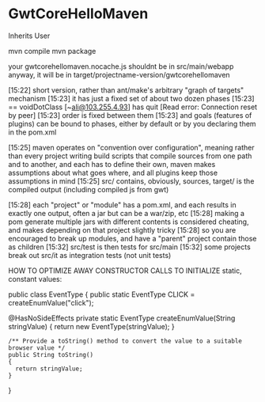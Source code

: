 # GwtCoreHelloMaven
Inherits User

mvn compile
mvn package 


your gwtcorehellomaven.nocache.js shouldnt be in src/main/webapp anyway, it will be in target/projectname-version/gwtcorehellomaven

[15:22] <niloc132> short version, rather than ant/make's arbitrary "graph of targets" mechanism
[15:23] <niloc132> it has just a fixed set of about two dozen phases
[15:23] == voidDotClass [~ali@103.255.4.93] has quit [Read error: Connection reset by peer]
[15:23] <niloc132> order is fixed between them
[15:23] <niloc132> and goals (features of plugins) can be bound to phases, either by default or by you declaring them in the pom.xml

[15:25] <niloc132> maven operates on "convention over configuration", meaning rather than every project writing build scripts that compile sources from one path and to another, and each has to define their own, maven makes assumptions about what goes where, and all plugins keep those assumptions in mind
[15:25] <niloc132> src/ contains, obviously, sources, target/ is the compiled output (including compiled js from gwt)

[15:28] <niloc132> each "project" or "module" has a pom.xml, and each results in exactly one output, often a jar but can be a war/zip, etc
[15:28] <niloc132> making a pom generate multiple jars with different contents is considered cheating, and makes depending on that project slightly tricky
[15:28] <niloc132> so you are encouraged to break up modules, and have a "parent" project contain those as children
[15:32] <niloc132> src/test is then tests for src/main
[15:32] <niloc132> some projects break out src/it as integration tests (not unit tests)


HOW TO OPTIMIZE AWAY CONSTRUCTOR CALLS TO INITIALIZE static, constant values:

public class EventType
{
  public static EventType CLICK = createEnumValue("click");

  @HasNoSideEffects
  private static EventType createEnumValue(String stringValue) {
    return new EventType(stringValue);
  }
  
    /** Provide a toString() method to convert the value to a suitable browser value */
    public String toString()
    {
      return stringValue;
    }
}

